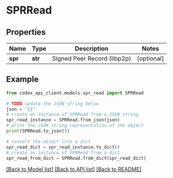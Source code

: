 # SPRRead


## Properties

Name | Type | Description | Notes
------------ | ------------- | ------------- | -------------
**spr** | **str** | Signed Peer Record (libp2p) | [optional] 

## Example

```python
from codex_api_client.models.spr_read import SPRRead

# TODO update the JSON string below
json = "{}"
# create an instance of SPRRead from a JSON string
spr_read_instance = SPRRead.from_json(json)
# print the JSON string representation of the object
print(SPRRead.to_json())

# convert the object into a dict
spr_read_dict = spr_read_instance.to_dict()
# create an instance of SPRRead from a dict
spr_read_from_dict = SPRRead.from_dict(spr_read_dict)
```
[[Back to Model list]](../README.md#documentation-for-models) [[Back to API list]](../README.md#documentation-for-api-endpoints) [[Back to README]](../README.md)



